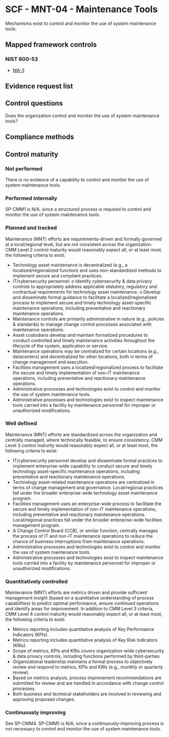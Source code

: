 # SCF - MNT-04 - Maintenance Tools
Mechanisms exist to control and monitor the use of system maintenance tools.
## Mapped framework controls
### NIST 800-53
- [MA-3](../nist80053/ma-3.md)

## Evidence request list


## Control questions
Does the organization control and monitor the use of system maintenance tools?

## Compliance methods


## Control maturity
### Not performed
There is no evidence of a capability to control and monitor the use of system maintenance tools.

### Performed internally
SP-CMM1 is N/A, since a structured process is required to control and monitor the use of system maintenance tools.

### Planned and tracked
Maintenance (MNT) efforts are requirements-driven and formally governed at a local/regional level, but are not consistent across the organization. CMM Level 2 control maturity would reasonably expect all, or at least most, the following criteria to exist:
- Technology asset maintenance is decentralized (e.g., a localized/regionalized function) and uses non-standardized methods to implement secure and compliant practices.
- IT/cybersecurity personnel:
o	Identify cybersecurity & data privacy controls to appropriately address applicable statutory, regulatory and contractual requirements for technology asset maintenance.
o	Develop and disseminate formal guidance to facilitate a localized/regionalized process to implement secure and timely technology asset-specific maintenance operations, including preventative and reactionary maintenance operations.
- Maintenance controls are primarily administrative in nature (e.g., policies & standards) to manage change control processes associated with maintenance operations.
- Asset custodians develop and maintain formalized procedures to conduct controlled and timely maintenance activities throughout the lifecycle of the system, application or service.
- Maintenance operations may be centralized for certain locations (e.g., datacenters) and decentralized for other locations, both in terms of change management and execution.
- Facilities management uses a localized/regionalized process to facilitate the secure and timely implementation of non-IT maintenance operations, including preventative and reactionary maintenance operations.
- Administrative processes and technologies exist to control and monitor the use of system maintenance tools.
- Administrative processes and technologies exist to inspect maintenance tools carried into a facility by maintenance personnel for improper or unauthorized modifications.

### Well defined
Maintenance (MNT) efforts are standardized across the organization and centrally managed, where technically feasible, to ensure consistency. CMM Level 3 control maturity would reasonably expect all, or at least most, the following criteria to exist:
- IT/cybersecurity personnel develop and disseminate formal practices to implement enterprise-wide capability to conduct secure and timely technology asset-specific maintenance operations, including preventative and reactionary maintenance operations.
- Technology asset-related maintenance operations are centralized in terms of change management and governance. Local/regional practices fall under the broader enterprise-wide technology asset maintenance program.
- Facilities management uses an enterprise-wide process to facilitate the secure and timely implementation of non-IT maintenance operations, including preventative and reactionary maintenance operations. Local/regional practices fall under the broader enterprise-wide facilities management program.
- A Change Control Board (CCB), or similar function, centrally manages the process of IT and non-IT maintenance operations to reduce the chance of business interruptions from maintenance operations.
- Administrative processes and technologies exist to control and monitor the use of system maintenance tools.
- Administrative processes and technologies exist to inspect maintenance tools carried into a facility by maintenance personnel for improper or unauthorized modifications.

### Quantitatively controlled
Maintenance (MNT) efforts are metrics driven and provide sufficient management insight (based on a quantitative understanding of process capabilities) to predict optimal performance, ensure continued operations and identify areas for improvement. In addition to CMM Level 3 criteria, CMM Level 4 control maturity would reasonably expect all, or at least most, the following criteria to exist:
- Metrics reporting includes quantitative analysis of Key Performance Indicators (KPIs).
- Metrics reporting includes quantitative analysis of Key Risk Indicators (KRIs).
- Scope of metrics, KPIs and KRIs covers organization-wide cybersecurity & data privacy controls, including functions performed by third-parties.
- Organizational leadership maintains a formal process to objectively review and respond to metrics, KPIs and KRIs (e.g., monthly or quarterly review).
- Based on metrics analysis, process improvement recommendations are submitted for review and are handled in accordance with change control processes.
- Both business and technical stakeholders are involved in reviewing and approving proposed changes.

### Continuously improving
See SP-CMM4. SP-CMM5 is N/A, since a continuously-improving process is not necessary to control and monitor the use of system maintenance tools.
